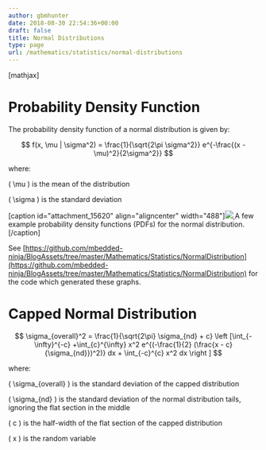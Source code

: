 ```yaml
---
author: gbmhunter
date: 2018-08-30 22:54:36+00:00
draft: false
title: Normal Distributions
type: page
url: /mathematics/statistics/normal-distributions
---
```


[mathjax]




# Probability Density Function




The probability density function of a normal distribution is given by:




$$ f(x, \mu | \sigma^2) = \frac{1}{\sqrt{2\pi \sigma^2}} e^{-\frac{(x - \mu)^2}{2\sigma^2}} $$




where:  

\( \mu \) is the mean of the distribution  

\( \sigma \) is the standard deviation



[caption id="attachment_15620" align="aligncenter" width="488"][![](http://blog.mbedded.ninja/wp-content/uploads/2018/09/normal-distribution-pdf-examples-300x225.png)
](http://blog.mbedded.ninja/wp-content/uploads/2018/09/normal-distribution-pdf-examples.png) A few example probability density functions (PDFs) for the normal distribution.[/caption]



See [https://github.com/mbedded-ninja/BlogAssets/tree/master/Mathematics/Statistics/NormalDistribution](https://github.com/mbedded-ninja/BlogAssets/tree/master/Mathematics/Statistics/NormalDistribution) for the code which generated these graphs.




# Capped Normal Distribution




$$ \sigma_{overall}^2 = \frac{1}{\sqrt{2\pi} \sigma_{nd} + c} \left [\int_{-\infty}^{-c} +\int_{c}^{\infty} x^2 e^{(-\frac{1}{2} (\frac{x - c}{\sigma_{nd}})^2)} dx + \int_{-c}^{c} x^2 dx \right ] $$




where:  

\( \sigma_{overall} \) is the standard deviation of the capped distribution  

\( \sigma_{nd} \) is the standard deviation of the normal distribution tails, ignoring the flat section in the middle  

\( c \) is the half-width of the flat section of the capped distribution  

\( x \) is the random variable
